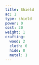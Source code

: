 ```yaml
---
title: Shield
ac: 1
type: shield
power: 0
cost: 20
weight: 1
crafting:
  wood: 2
  cloth: 0
  hide: 0
  metal: 1
---
```



